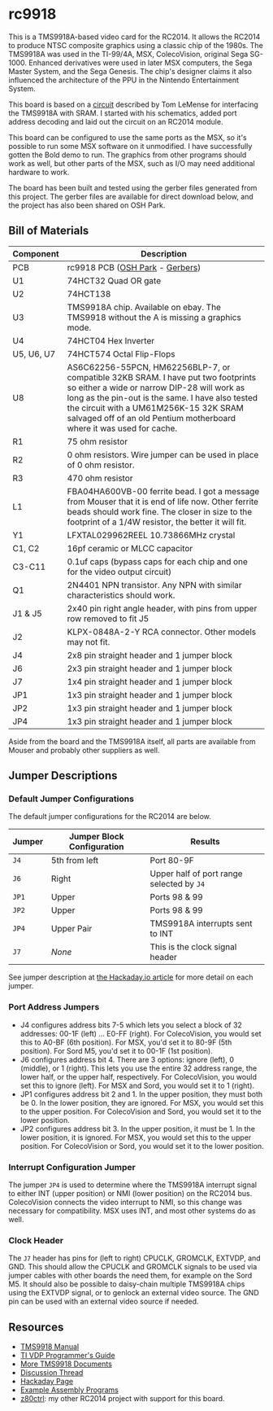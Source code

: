 # rc9918

This is a TMS9918A-based video card for the RC2014. It allows the RC2014 to produce NTSC composite graphics using a classic chip of the 1980s. The TMS9918A was used in the TI-99/4A, MSX, ColecoVision, original Sega SG-1000. Enhanced derivatives were used in later MSX computers, the Sega Master System, and the Sega Genesis. The chip's designer claims it also influenced the architecture of the PPU in the Nintendo Entertainment System. 

This board is based on a [circuit](https://retrobrewcomputers.org/n8vem-pbwiki-archive/0/35845334/48860720/33053543/SRAM%20Replacement%20for%20TMS99x8%20VRAM.pdf) described by Tom LeMense for interfacing the TMS9918A with SRAM.  I started with his schematics, added port address decoding and laid out the circuit on an RC2014 module.

This board can be configured to use the same ports as the MSX, so it's possible to run some MSX software on it unmodified. I have successfully gotten the Bold demo to run. The graphics from other programs should work as well, but other parts of the MSX, such as I/O may need additional hardware to work.

The board has been built and tested using the gerber files generated from this project. The gerber files are available for direct download below, and the project has also been shared on OSH Park.

## Bill of Materials 

| Component | Description |
|---|---|
| PCB | rc9918 PCB ([OSH Park](https://oshpark.com/projects/KfwMvnwH) - [Gerbers](https://cdn.hackaday.io/files/1590576805094688/tms9918a_gerber.zip)) |
| U1 | 74HCT32 Quad OR gate |
| U2 | 74HCT138 |
| U3 | TMS9918A chip. Available on ebay. The TMS9918 without the A is missing a graphics mode. |
| U4 | 74HCT04 Hex Inverter |
| U5, U6, U7 | 74HCT574 Octal Flip-Flops |
| U8 | AS6C62256-55PCN, HM62256BLP-7, or compatible 32KB SRAM.  I have put two footprints so either a wide or narrow DIP-28 will work as long as the pin-out is the same. I have also tested the circuit with a UM61M256K-15 32K SRAM salvaged off of an old Pentium motherboard where it was used for cache. |
| R1 | 75 ohm resistor |
| R2 | 0 ohm resistors. Wire jumper can be used in place of 0 ohm resistor. |
| R3 | 470 ohm resistor |
| L1 | FBA04HA600VB-00 ferrite bead. I got a message from Mouser that it is end of life now.  Other ferrite beads should work fine. The closer in size to the footprint of a 1/4W resistor, the better it will fit. |
| Y1 | LFXTAL029962REEL 10.73866MHz crystal |
| C1, C2 | 16pf ceramic or MLCC capacitor |
| C3-C11 | 0.1uf caps (bypass caps for each chip and one for the video output circuit) |
| Q1 | 2N4401 NPN transistor. Any NPN with similar characteristics should work. |
| J1 & J5 | 2x40 pin right angle header, with pins from upper row removed to fit J5 |
| J2 | KLPX-0848A-2-Y RCA connector. Other models may not fit.  |
| J4 | 2x8 pin straight header and 1 jumper block |
| J6 | 2x3 pin straight header and 1 jumper block |
| J7 | 1x4 pin straight header and 1 jumper block |
| JP1 | 1x3 pin straight header and 1 jumper block |
| JP2 | 1x3 pin straight header and 1 jumper block |
| JP4 | 1x3 pin straight header and 1 jumper block |

Aside from the board and the TMS9918A itself, all parts are available from Mouser and probably other suppliers as well.

## Jumper Descriptions
### Default Jumper Configurations
The default jumper configurations for the RC2014 are below. 

| Jumper | Jumper Block Configuration | Results |
|---|---|---|
| `J4` | 5th from left | Port 80-9F |
| `J6` | Right | Upper half of port range selected by `J4` |
| `JP1` | Upper | Ports 98 & 99 |
| `JP2` | Upper | Ports 98 & 99 | 
| `JP4` | Upper Pair | TMS9918A interrupts sent to INT |
| `J7` | _None_ | This is the clock signal header |

See jumper description at [the Hackaday.io article](https://hackaday.io/project/159057-rc9918/log/149923-new-board-revision) for more detail on each jumper.

### Port Address Jumpers

* J4 configures address bits 7-5 which lets you select a block of 32 addresses: 00-1F (left) ... E0-FF (right). For ColecoVision, you would set this to A0-BF (6th position). For MSX, you'd set it to 80-9F (5th position).  For Sord M5, you'd set it to 00-1F (1st position).
* J6 configures address bit 4. There are 3 options: ignore (left), 0 (middle), or 1 (right). This lets you use the entire 32 address range, the lower half, or the upper half, respectively. For ColecoVision, you would set this to ignore (left). For MSX and Sord, you would set it to 1 (right).
* JP1 configures address bit 2 and 1. In the upper position, they must both be 0. In the lower position, they are ignored.  For MSX, you would set this to the upper position. For ColecoVision and Sord, you would set it to the lower position.
* JP2 configures address bit 3. In the upper position, it must be 1. In the lower position, it is ignored.  For MSX, you would set this to the upper position. For ColecoVision or Sord, you would set it to the lower position.

### Interrupt Configuration Jumper
The jumper `JP4` is used to determine where the TMS9918A interrupt signal to either INT (upper position) or NMI (lower position) on the RC2014 bus. ColecoVision connects the video interrupt to NMI, so this change was necessary for compatibility.  MSX uses INT, and most other systems do as well.

### Clock Header 
The `J7` header has pins for (left to right) CPUCLK, GROMCLK, EXTVDP, and GND. This should allow the CPUCLK and GROMCLK signals to be used via jumper cables with other boards the need them, for example on the Sord M5.  It should also be possible to daisy-chain multiple TMS9918A chips using the EXTVDP signal, or to genlock an external video source. The GND pin can be used with an external video source if needed.  

## Resources

- [TMS9918 Manual](http://map.grauw.nl/resources/video/texasinstruments_tms9918.pdf)
- [TI VDP Programmer's Guide](http://map.grauw.nl/resources/video/ti-vdp-programmers-guide.pdf)
- [More TMS9918 Documents](https://github.com/cbmeeks/TMS9918)
- [Discussion Thread](https://groups.google.com/d/topic/rc2014-z80/0m0kbzIJ3tw/discussion)
- [Hackaday Page](https://hackaday.io/project/159057-rc9918)
- [Example Assembly Programs](examples)
- [z80ctrl](https://github.com/jblang/z80ctrl): my other RC2014 project with support for this board.